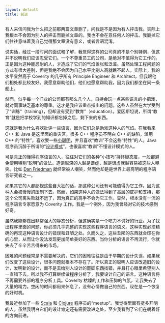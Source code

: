 ```yaml
---
layout: default
title: 前进
---
```


有人来信问我为什么把之前那两篇文章删了，问我是不是因为有人抨击我。实际上我根本不会因为别人的抨击而删掉文章的。我也不会在意任何人的抨击。我删掉它们往往意味着我自己觉得那文章没有意义，或者言语混淆。

说实话，经过一段时间的面试和了解，我觉得这样的公司真的不是个别特例，但这并不说明我们应该忍受它们。一个不尊重员工的公司，是绝对不值得为它工作的。正是因为这种能忍耐的人，才造成了它们的气焰嚣张和泛滥。虽然处理工程问题的方式有很大差别，但是我绝不会因为自己水平比别人高就瞧不起人。实际上，我的水平显然高于 Coverity 的几乎所有 Principle Engineer 和 Architect，但我跟他们相处都比较友好。我愿意帮助他们，他们也愿意帮助我，因为我们都坐在同一条船上。

然而，似乎每一个IT业的公司都有那么几个人，自持会玩一点某些语言的小把戏，就对同事缺乏基本的尊重。这才是我应该重点指出的问题。这些人虽然在大学受到了“训练”（training），但却没有受到“教育”（education）。爱因斯坦说，所谓“教育”就是把学校学到的知识都忘掉之后，剩下来的东西。

这就是我为什么喜欢批评一些语言，因为它们总是助涨这种人的气焰。在我看来 C++ 和 Java 是这里面的重灾区。很多 C++ 程序员不明白 C++ 的缺陷，滥用 C++ 的“特性”，喜欢耍一些<a href="http://www.yinwang.org/blog-cn/2013/03/15/language-design-mistake1">小聪明</a>，并且喜欢“教训”不会这些“特性”的人。Java 程序员沉醉于所谓的“<a href="http://www.yinwang.org/blog-cn/2013/03/07/design-patterns">设计模式</a>”，也很喜欢“教训”不懂设计模式的人。

可是真正的懂得程序语言的人，往往对它们的各种“小技巧”持怀疑态度，一般都避免使用特别“聪明”的做法。造诣越深的人越是谦虚，越是谦虚就越容易被这些人嘲笑。比如 <a href="http://www.yinwang.org/blog-cn/2012/07/04/dan-friedman">Dan Friedman</a> 就经常被人嘲笑，然而他却是是世界上最高明的程序语言研究者之一。

如果其它的人都鄙视这些自大狂的话，那这种公司还有可能值得为它工作，因为这种人会被慢慢的压制下去。然而，如果这种人的做法得到了高层的庇护和支持，那这个公司离失败就不远了，因为真正的高手不会为它工作。显然，根本没有一流的程序语言专家愿意为 Coverity 工作。我是一个例外，因为我曾经对它的技术感到好奇。

虽然我能够做出非常强大的静态分析，但这确实是一个吃力不讨好的行业。为了找出程序里面的问题，你必须几乎完整的实现这些程序语言的语义。这种实现必须精确的再现这种语言设计的错误和丑陋之处。久而久之，这些丑陋的东西就会印在你的心里，从而让你没法发现更加简单美好的东西。当你分析的语言不再流行，你就失去了辛辛苦苦得来的市场。

困难的问题经常是不需要解决的，它们的困难往往是由于早期的设计失误。如果我们改变了这些设计，很多问题就根本不存在了。所以真正的聪明人应该改造旧的设计，发明新的设计，而不是去给别人设计的蹩脚东西找错，并且打心眼里希望别人一直错下去。所以我不打算继续做程序分析了，我要设计自己的语言。这种语言将不再需要外部的程序分析工具。Coverity 枯燥的工作和压抑的气氛，让我失去了大量的精力。空闲的时间都用来休息了，没有心情做自己的东西。现在是一个恢复的好时机。

我最近参加了一些 <a href="http://www.meetup.com/SF-Scala">Scala</a> 和 <a href="http://www.meetup.com/The-Bay-Area-Clojure-User-Group">Clojure</a> 程序员的“meetup”。我觉得里面有挺多开明的人。虽然我明白它们的设计肯定还有需要改进之处，至少我看到了它们在朝着好的方向前进。
